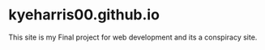 # kyeharris00.github.io

This site is my Final project for web development and its a conspiracy site.
